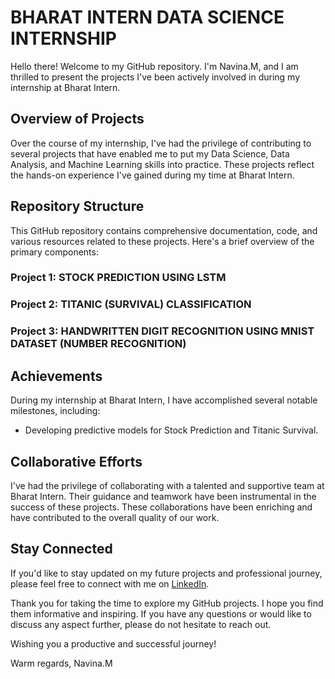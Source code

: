 # BHARAT INTERN DATA SCIENCE INTERNSHIP
Hello there! Welcome to my GitHub repository. I'm Navina.M, and I am thrilled to present the projects I've been actively involved in during my internship at Bharat Intern.

## Overview of Projects
Over the course of my internship, I've had the privilege of contributing to several projects that have enabled me to put my Data Science, Data Analysis, and Machine Learning skills into practice. These projects reflect the hands-on experience I've gained during my time at Bharat Intern.

## Repository Structure
This GitHub repository contains comprehensive documentation, code, and various resources related to these projects. Here's a brief overview of the primary components:

### Project 1: STOCK PREDICTION USING LSTM


### Project 2: TITANIC (SURVIVAL) CLASSIFICATION


### Project 3: HANDWRITTEN DIGIT RECOGNITION USING MNIST DATASET (NUMBER RECOGNITION)


## Achievements
During my internship at Bharat Intern, I have accomplished several notable milestones, including:
- Developing predictive models for Stock Prediction and Titanic Survival.

## Collaborative Efforts
I've had the privilege of collaborating with a talented and supportive team at Bharat Intern. Their guidance and teamwork have been instrumental in the success of these projects. These collaborations have been enriching and have contributed to the overall quality of our work.

## Stay Connected
If you'd like to stay updated on my future projects and professional journey, please feel free to connect with me on [LinkedIn](https://www.linkedin.com/in/navina-murugadas2000).

Thank you for taking the time to explore my GitHub projects. I hope you find them informative and inspiring. If you have any questions or would like to discuss any aspect further, please do not hesitate to reach out.

Wishing you a productive and successful journey!

Warm regards,
Navina.M
